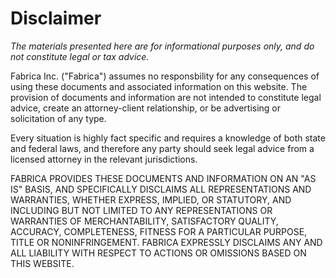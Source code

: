 # Disclaimer

_The materials presented here are for informational purposes only, and do not constitute legal or tax advice._

Fabrica Inc. ("Fabrica") assumes no responsbility for any consequences of using these documents and associated information on this website. The provision of documents and information are not intended to constitute legal advice, create an attorney-client relationship, or be advertising or solicitation of any type.

Every situation is highly fact specific and requires a knowledge of both state and federal laws, and therefore any party should seek legal advice from a licensed attorney in the relevant jurisdictions.

FABRICA PROVIDES THESE DOCUMENTS AND INFORMATION ON AN "AS IS" BASIS, AND SPECIFICALLY DISCLAIMS ALL REPRESENTATIONS AND WARRANTIES, WHETHER EXPRESS, IMPLIED, OR STATUTORY, AND INCLUDING BUT NOT LIMITED TO ANY REPRESENTATIONS OR WARRANTIES OF MERCHANTABILITY, SATISFACTORY QUALITY, ACCURACY, COMPLETENESS, FITNESS FOR A PARTICULAR PURPOSE, TITLE OR NONINFRINGEMENT. FABRICA EXPRESSLY DISCLAIMS ANY AND ALL LIABILITY WITH RESPECT TO ACTIONS OR OMISSIONS BASED ON THIS WEBSITE.
